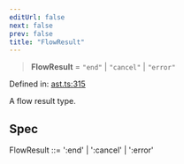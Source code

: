 ```yaml
---
editUrl: false
next: false
prev: false
title: "FlowResult"
---
```


> **FlowResult** = `"end"` \| `"cancel"` \| `"error"`

Defined in: [ast.ts:315](https://github.com/rcs-agents/rcs-lang/blob/68cb652ba691370490e2f22c44219c82067584e3/packages/ast/src/ast.ts#L315)

A flow result type.

## Spec

FlowResult ::= ':end' | ':cancel' | ':error'
